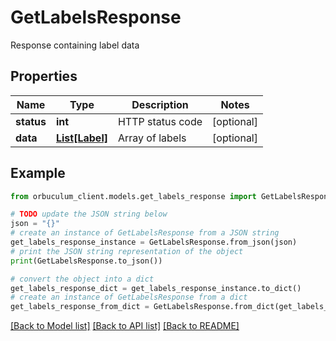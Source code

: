# GetLabelsResponse

Response containing label data

## Properties

Name | Type | Description | Notes
------------ | ------------- | ------------- | -------------
**status** | **int** | HTTP status code | [optional] 
**data** | [**List[Label]**](Label.md) | Array of labels | [optional] 

## Example

```python
from orbuculum_client.models.get_labels_response import GetLabelsResponse

# TODO update the JSON string below
json = "{}"
# create an instance of GetLabelsResponse from a JSON string
get_labels_response_instance = GetLabelsResponse.from_json(json)
# print the JSON string representation of the object
print(GetLabelsResponse.to_json())

# convert the object into a dict
get_labels_response_dict = get_labels_response_instance.to_dict()
# create an instance of GetLabelsResponse from a dict
get_labels_response_from_dict = GetLabelsResponse.from_dict(get_labels_response_dict)
```
[[Back to Model list]](../README.md#documentation-for-models) [[Back to API list]](../README.md#documentation-for-api-endpoints) [[Back to README]](../README.md)


